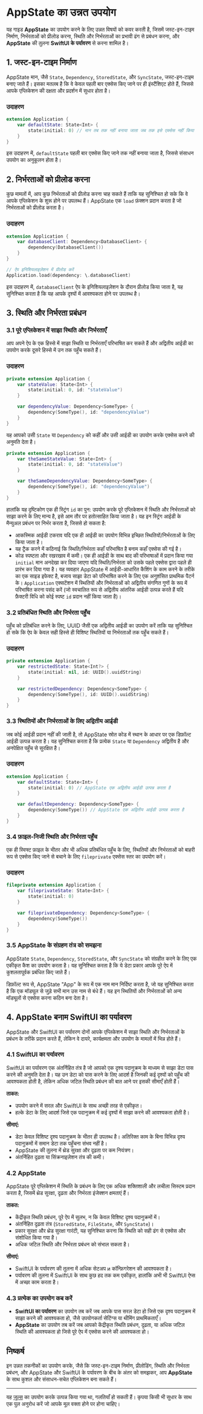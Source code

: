# AppState का उन्नत उपयोग

यह गाइड **AppState** का उपयोग करने के लिए उन्नत विषयों को कवर करती है, जिसमें जस्ट-इन-टाइम निर्माण, निर्भरताओं को प्रीलोड करना, स्थिति और निर्भरताओं का प्रभावी ढंग से प्रबंधन करना, और **AppState** की तुलना **SwiftUI के पर्यावरण** से करना शामिल है।

## 1. जस्ट-इन-टाइम निर्माण

AppState मान, जैसे `State`, `Dependency`, `StoredState`, और `SyncState`, जस्ट-इन-टाइम बनाए जाते हैं। इसका मतलब है कि वे केवल पहली बार एक्सेस किए जाने पर ही इंस्टैंशिएट होते हैं, जिससे आपके एप्लिकेशन की दक्षता और प्रदर्शन में सुधार होता है।

### उदाहरण

```swift
extension Application {
    var defaultState: State<Int> {
        state(initial: 0) // मान तब तक नहीं बनाया जाता जब तक इसे एक्सेस नहीं किया जाता
    }
}
```

इस उदाहरण में, `defaultState` पहली बार एक्सेस किए जाने तक नहीं बनाया जाता है, जिससे संसाधन उपयोग का अनुकूलन होता है।

## 2. निर्भरताओं को प्रीलोड करना

कुछ मामलों में, आप कुछ निर्भरताओं को प्रीलोड करना चाह सकते हैं ताकि यह सुनिश्चित हो सके कि वे आपके एप्लिकेशन के शुरू होने पर उपलब्ध हैं। AppState एक `load` फ़ंक्शन प्रदान करता है जो निर्भरताओं को प्रीलोड करता है।

### उदाहरण

```swift
extension Application {
    var databaseClient: Dependency<DatabaseClient> {
        dependency(DatabaseClient())
    }
}

// ऐप इनिशियलाइज़ेशन में प्रीलोड करें
Application.load(dependency: \.databaseClient)
```

इस उदाहरण में, `databaseClient` ऐप के इनिशियलाइज़ेशन के दौरान प्रीलोड किया जाता है, यह सुनिश्चित करता है कि यह आपके दृश्यों में आवश्यकता होने पर उपलब्ध है।

## 3. स्थिति और निर्भरता प्रबंधन

### 3.1 पूरे एप्लिकेशन में साझा स्थिति और निर्भरताएँ

आप अपने ऐप के एक हिस्से में साझा स्थिति या निर्भरताएँ परिभाषित कर सकते हैं और अद्वितीय आईडी का उपयोग करके दूसरे हिस्से में उन तक पहुँच सकते हैं।

### उदाहरण

```swift
private extension Application {
    var stateValue: State<Int> {
        state(initial: 0, id: "stateValue")
    }

    var dependencyValue: Dependency<SomeType> {
        dependency(SomeType(), id: "dependencyValue")
    }
}
```

यह आपको उसी `State` या `Dependency` को कहीं और उसी आईडी का उपयोग करके एक्सेस करने की अनुमति देता है।

```swift
private extension Application {
    var theSameStateValue: State<Int> {
        state(initial: 0, id: "stateValue")
    }

    var theSameDependencyValue: Dependency<SomeType> {
        dependency(SomeType(), id: "dependencyValue")
    }
}
```

हालांकि यह दृष्टिकोण एक ही स्ट्रिंग `id` का पुन: उपयोग करके पूरे एप्लिकेशन में स्थिति और निर्भरताओं को साझा करने के लिए मान्य है, इसे आम तौर पर हतोत्साहित किया जाता है। यह इन स्ट्रिंग आईडी के मैन्युअल प्रबंधन पर निर्भर करता है, जिससे हो सकता है:
- आकस्मिक आईडी टकराव यदि एक ही आईडी का उपयोग विभिन्न इच्छित स्थितियों/निर्भरताओं के लिए किया जाता है।
- यह ट्रैक करने में कठिनाई कि स्थिति/निर्भरता कहाँ परिभाषित है बनाम कहाँ एक्सेस की गई है।
- कोड स्पष्टता और रखरखाव में कमी।
एक ही आईडी के साथ बाद की परिभाषाओं में प्रदान किया गया `initial` मान अनदेखा कर दिया जाएगा यदि स्थिति/निर्भरता को उसके पहले एक्सेस द्वारा पहले ही प्रारंभ कर दिया गया है। यह व्यवहार AppState में आईडी-आधारित कैशिंग के काम करने के तरीके का एक साइड इफेक्ट है, बजाय साझा डेटा को परिभाषित करने के लिए एक अनुशंसित प्राथमिक पैटर्न के। `Application` एक्सटेंशन में स्थितियों और निर्भरताओं को अद्वितीय संगणित गुणों के रूप में परिभाषित करना पसंद करें (जो स्वचालित रूप से अद्वितीय आंतरिक आईडी उत्पन्न करते हैं यदि फ़ैक्टरी विधि को कोई स्पष्ट `id` प्रदान नहीं किया जाता है)।

### 3.2 प्रतिबंधित स्थिति और निर्भरता पहुँच

पहुँच को प्रतिबंधित करने के लिए, UUID जैसी एक अद्वितीय आईडी का उपयोग करें ताकि यह सुनिश्चित हो सके कि ऐप के केवल सही हिस्से ही विशिष्ट स्थितियों या निर्भरताओं तक पहुँच सकते हैं।

### उदाहरण

```swift
private extension Application {
    var restrictedState: State<Int?> {
        state(initial: nil, id: UUID().uuidString)
    }

    var restrictedDependency: Dependency<SomeType> {
        dependency(SomeType(), id: UUID().uuidString)
    }
}
```

### 3.3 स्थितियों और निर्भरताओं के लिए अद्वितीय आईडी

जब कोई आईडी प्रदान नहीं की जाती है, तो AppState स्रोत कोड में स्थान के आधार पर एक डिफ़ॉल्ट आईडी उत्पन्न करता है। यह सुनिश्चित करता है कि प्रत्येक `State` या `Dependency` अद्वितीय है और अनपेक्षित पहुँच से सुरक्षित है।

### उदाहरण

```swift
extension Application {
    var defaultState: State<Int> {
        state(initial: 0) // AppState एक अद्वितीय आईडी उत्पन्न करता है
    }

    var defaultDependency: Dependency<SomeType> {
        dependency(SomeType()) // AppState एक अद्वितीय आईडी उत्पन्न करता है
    }
}
```

### 3.4 फ़ाइल-निजी स्थिति और निर्भरता पहुँच

एक ही स्विफ्ट फ़ाइल के भीतर और भी अधिक प्रतिबंधित पहुँच के लिए, स्थितियों और निर्भरताओं को बाहरी रूप से एक्सेस किए जाने से बचाने के लिए `fileprivate` एक्सेस स्तर का उपयोग करें।

### उदाहरण

```swift
fileprivate extension Application {
    var fileprivateState: State<Int> {
        state(initial: 0)
    }

    var fileprivateDependency: Dependency<SomeType> {
        dependency(SomeType())
    }
}
```

### 3.5 AppState के संग्रहण तंत्र को समझना

AppState `State`, `Dependency`, `StoredState`, और `SyncState` को संग्रहीत करने के लिए एक एकीकृत कैश का उपयोग करता है। यह सुनिश्चित करता है कि ये डेटा प्रकार आपके पूरे ऐप में कुशलतापूर्वक प्रबंधित किए जाते हैं।

डिफ़ॉल्ट रूप से, AppState "App" के रूप में एक नाम मान निर्दिष्ट करता है, जो यह सुनिश्चित करता है कि एक मॉड्यूल से जुड़े सभी मान उस नाम से बंधे हैं। यह इन स्थितियों और निर्भरताओं को अन्य मॉड्यूलों से एक्सेस करना कठिन बना देता है।

## 4. AppState बनाम SwiftUI का पर्यावरण

AppState और SwiftUI का पर्यावरण दोनों आपके एप्लिकेशन में साझा स्थिति और निर्भरताओं के प्रबंधन के तरीके प्रदान करते हैं, लेकिन वे दायरे, कार्यक्षमता और उपयोग के मामलों में भिन्न होते हैं।

### 4.1 SwiftUI का पर्यावरण

SwiftUI का पर्यावरण एक अंतर्निहित तंत्र है जो आपको एक दृश्य पदानुक्रम के माध्यम से साझा डेटा पास करने की अनुमति देता है। यह उन डेटा को पास करने के लिए आदर्श है जिनकी कई दृश्यों को पहुँच की आवश्यकता होती है, लेकिन अधिक जटिल स्थिति प्रबंधन की बात आने पर इसकी सीमाएँ होती हैं।

**ताकत:**
- उपयोग करने में सरल और SwiftUI के साथ अच्छी तरह से एकीकृत।
- हल्के डेटा के लिए आदर्श जिसे एक पदानुक्रम में कई दृश्यों में साझा करने की आवश्यकता होती है।

**सीमाएं:**
- डेटा केवल विशिष्ट दृश्य पदानुक्रम के भीतर ही उपलब्ध है। अतिरिक्त काम के बिना विभिन्न दृश्य पदानुक्रमों में समान डेटा तक पहुँचना संभव नहीं है।
- AppState की तुलना में थ्रेड सुरक्षा और दृढ़ता पर कम नियंत्रण।
- अंतर्निहित दृढ़ता या सिंक्रनाइज़ेशन तंत्र की कमी।

### 4.2 AppState

AppState पूरे एप्लिकेशन में स्थिति के प्रबंधन के लिए एक अधिक शक्तिशाली और लचीला सिस्टम प्रदान करता है, जिसमें थ्रेड सुरक्षा, दृढ़ता और निर्भरता इंजेक्शन क्षमताएं हैं।

**ताकत:**
- केंद्रीकृत स्थिति प्रबंधन, पूरे ऐप में सुलभ, न कि केवल विशिष्ट दृश्य पदानुक्रमों में।
- अंतर्निहित दृढ़ता तंत्र (`StoredState`, `FileState`, और `SyncState`)।
- प्रकार सुरक्षा और थ्रेड सुरक्षा गारंटी, यह सुनिश्चित करना कि स्थिति को सही ढंग से एक्सेस और संशोधित किया गया है।
- अधिक जटिल स्थिति और निर्भरता प्रबंधन को संभाल सकता है।

**सीमाएं:**
- SwiftUI के पर्यावरण की तुलना में अधिक सेटअप и कॉन्फ़िगरेशन की आवश्यकता है।
- पर्यावरण की तुलना में SwiftUI के साथ कुछ हद तक कम एकीकृत, हालांकि अभी भी SwiftUI ऐप्स में अच्छा काम करता है।

### 4.3 प्रत्येक का उपयोग कब करें

- **SwiftUI का पर्यावरण** का उपयोग तब करें जब आपके पास सरल डेटा हो जिसे एक दृश्य पदानुक्रम में साझा करने की आवश्यकता हो, जैसे उपयोगकर्ता सेटिंग्स या थीमिंग प्राथमिकताएँ।
- **AppState** का उपयोग तब करें जब आपको केंद्रीकृत स्थिति प्रबंधन, दृढ़ता, या अधिक जटिल स्थिति की आवश्यकता हो जिसे पूरे ऐप में एक्सेस करने की आवश्यकता हो।

## निष्कर्ष

इन उन्नत तकनीकों का उपयोग करके, जैसे कि जस्ट-इन-टाइम निर्माण, प्रीलोडिंग, स्थिति और निर्भरता प्रबंधन, और AppState और SwiftUI के पर्यावरण के बीच के अंतर को समझकर, आप **AppState** के साथ कुशल और संसाधन-सचेत एप्लिकेशन बना सकते हैं।

---
यह [जूल्स](https://jules.google) का उपयोग करके उत्पन्न किया गया था, गलतियाँ हो सकती हैं। कृपया किसी भी सुधार के साथ एक पुल अनुरोध करें जो आपके मूल वक्ता होने पर होना चाहिए।
